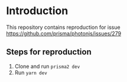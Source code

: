 # Introduction

This repository contains reproduction for issue https://github.com/prisma/photonjs/issues/279

## Steps for reproduction

1. Clone and run `prisma2 dev`
2. Run `yarn dev`
